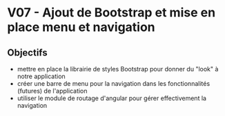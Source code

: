 # V07 - Ajout de Bootstrap et mise en place menu et navigation

## Objectifs

- mettre en place la librairie de styles Bootstrap pour donner du "look" à notre application
- créer une barre de menu pour la navigation dans les fonctionnalités (futures) de l'application
- utiliser le module de routage d'angular pour gérer effectivement la navigation
